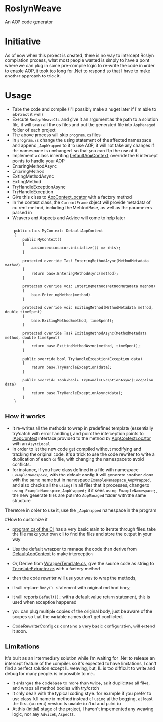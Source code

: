 # RoslynWeave
An AOP code generator

# Initiative
As of now when this project is created, there is no way to intercept Roslyn compilation process, what most people wanted is simply to have a point where we can plug in some pre-compile logic to re-write the code in order to enable AOP, it took too long for .Net to respond so that I have to make another approach to trick it.

# Usage
- Take the code and compile (I'll possibly make a nuget later if I'm able to abstract it well)
- Execute `RoslynWeaveCli` and give it an argument as the path to a solution file, it will scan all the cs files and put the generated file into `AopManaged` folder of each project
- The above process will skip `program.cs` files
- In `program.cs` change the using statement of the affected namespace and append `_AopWrapped` to it to use AOP, it will not take any changes if the namespace is unchanged, so that you can flip the use of it.
- Implement a class inheriting [DefaultAopContext](RoslynWeave/RoslynWeave/DefaultAopContext.cs), override the 6 intercept points to handle your AOP
- EnteringMethodAsync
- EnteringMethod
- ExitingMethodAsync
- ExitingMethod
- TryHandleExceptionAsync
- TryHandleException
- Give this class to [AopContextLocator](RoslynWeave/RoslynWeave/AopContextLocator.cs) with a factory method
- In the context class, the `CurrentFrame` object will provide metadata of current method, including the MehtodBase, as well as the parameters passed in
- Weavers and Aspects and Advice will come to help later
```

    public class MyContext: DefaultAopContext
    {
        public MyContext()
        {
            AopContextLocator.Initialize(() => this);
        }

        protected override Task EnteringMethodAsync(MethodMetadata method)
        {
            return base.EnteringMethodAsync(method);
        }

        protected override void EnteringMethod(MethodMetadata method)
        {
            base.EnteringMethod(method);
        }

        protected override void ExitingMethod(MethodMetadata method, double timeSpent)
        {
            base.ExitingMethod(method, timeSpent);
        }

        protected override Task ExitingMethodAsync(MethodMetadata method, double timeSpent)
        {
            return base.ExitingMethodAsync(method, timeSpent);
        }

        public override bool TryHandleException(Exception data)
        {
            return base.TryHandleException(data);
        }

        public override Task<bool> TryHandleExceptionAsync(Exception data)
        {
            return base.TryHandleExceptionAsync(data);
        }
    }
```



## How it works
- It re-writes all the methods to wrap in predefined template (essentially try/catch with error handling), and point the interception points to [IAopContext](RoslynWeave/RoslynWeave/IAopContext.cs) interface provided to the method by [AopContextLocator](RoslynWeave/RoslynWeave/AopContextLocator.cs) with an `AsyncLocal`
- In order to let the new code get compiled without modifying and tracking the original code, it's a trick to use the code rewriter to write a duplication of each `cs` file, with changing the namespace to avoid conflicts.
- for instance, if you have class defined in a file with namespace `ExampleNamespace`, with the default config it will generate another class with the same name but in namespace `ExampleNamespace_AopWrapped`, and also checks all the `using`s in all files that it processes, change to `using ExampleNamespace_AopWrapped;` if it sees `using ExampleNamespace;`, the new generate files are put into `AopManaged` folder with the same structure

Therefore in order to use it, use the `_AopWrapped` namespace in the program

#How to customize it
- [program.cs of the Cli](RoslynWeave/RoslynWeaveCli/program.cs) has a very basic main to iterate through files,  take the file make your own cli to find the files and store the output in your way
- Use the default wrapper to manage the code then derive from [DefaultAopContext](RoslynWeave/RoslynWeave/DefaultAopContext.cs) to make interception

- Or, Derive from [WrapperTemplate.cs](RoslynWeave/RoslynWeave/CodeRewriter/WrapperTemplate.cs), give the source code as string to [TemplateExtractor.cs](RoslynWeave/RoslynWeave/CodeRewriter/TemplateExtractor.cs) with a factory method.
- then the code rewriter will use your way to wrap the methods,
- it will replace `Body();` statement with original method body,
- it will reports `Default();` with a default value return statement, this is used when exception happened
- you can plug multiple copies of the original body, just be aware of the scopes so that the variable names don't get conflicted.
- [CodeRewriterConfig.cs](RoslynWeave/RoslynWeave/CodeRewriter/CodeRewriterConfig.cs) contains a very basic configuration, will extend it soon.

## Limitations
It's built as an intermediary solution while I'm waiting for .Net to release an intercept feature of the compiler. so it's expected to have limitations, I can't find a perfect solution except IL weaving, but, IL is too difficult to write and debug for many people. is impossible to me..
- It enlarges the codebase to more than twice, as it duplicates all files, and wraps all method bodies with try/catch
- It only deals with the typical coding style. for example if you prefer to use class full name in method instead of `using` at the begging, at least the first (current) version is unable to find and point to  
- At this (initial) stage of the project, I haven't implemented any weaving logic, nor any `Advice`s, `Aspect`s.
